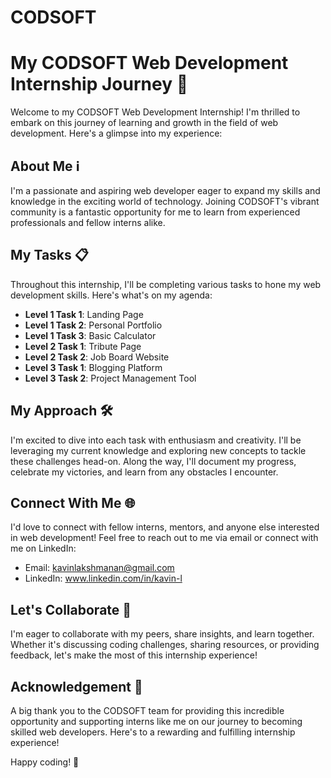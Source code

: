 # CODSOFT
# My CODSOFT Web Development Internship Journey 🚀

Welcome to my CODSOFT Web Development Internship! I'm thrilled to embark on this journey of learning and growth in the field of web development. Here's a glimpse into my experience:

## About Me ℹ️

I'm a passionate and aspiring web developer eager to expand my skills and knowledge in the exciting world of technology. Joining CODSOFT's vibrant community is a fantastic opportunity for me to learn from experienced professionals and fellow interns alike.

## My Tasks 📋

Throughout this internship, I'll be completing various tasks to hone my web development skills. Here's what's on my agenda:

- **Level 1 Task 1**: Landing Page
- **Level 1 Task 2**: Personal Portfolio
- **Level 1 Task 3**: Basic Calculator
- **Level 2 Task 1**: Tribute Page
- **Level 2 Task 2**: Job Board Website
- **Level 3 Task 1**: Blogging Platform
- **Level 3 Task 2**: Project Management Tool

## My Approach 🛠️

I'm excited to dive into each task with enthusiasm and creativity. I'll be leveraging my current knowledge and exploring new concepts to tackle these challenges head-on. Along the way, I'll document my progress, celebrate my victories, and learn from any obstacles I encounter.

## Connect With Me 🌐

I'd love to connect with fellow interns, mentors, and anyone else interested in web development! Feel free to reach out to me via email or connect with me on LinkedIn:

- Email: kavinlakshmanan@gmail.com
- LinkedIn: www.linkedin.com/in/kavin-l

## Let's Collaborate 🤝

I'm eager to collaborate with my peers, share insights, and learn together. Whether it's discussing coding challenges, sharing resources, or providing feedback, let's make the most of this internship experience!

## Acknowledgement 🙏

A big thank you to the CODSOFT team for providing this incredible opportunity and supporting interns like me on our journey to becoming skilled web developers. Here's to a rewarding and fulfilling internship experience!

Happy coding! 🚀

